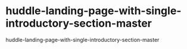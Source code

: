 # huddle-landing-page-with-single-introductory-section-master
huddle-landing-page-with-single-introductory-section-master 
